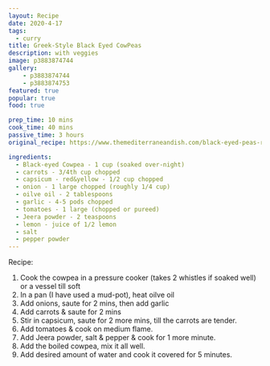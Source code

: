 ```yaml
---
layout: Recipe
date: 2020-4-17
tags:
  - curry
title: Greek-Style Black Eyed CowPeas
description: with veggies
image: p3883874744
gallery:
    - p3883874744
    - p3883874753
featured: true
popular: true
food: true

prep_time: 10 mins
cook_time: 40 mins
passive_time: 3 hours
original_recipe: https://www.themediterraneandish.com/black-eyed-peas-recipe-greek/

ingredients:
  - Black-eyed Cowpea - 1 cup (soaked over-night)
  - carrots - 3/4th cup chopped
  - capsicum - red&yellow - 1/2 cup chopped
  - onion - 1 large chopped (roughly 1/4 cup)
  - oilve oil - 2 tablespoons
  - garlic - 4-5 pods chopped
  - tomatoes - 1 large (chopped or pureed)
  - Jeera powder - 2 teaspoons
  - lemon - juice of 1/2 lemon
  - salt
  - pepper powder
---
```


Recipe:
1. Cook the cowpea in a pressure cooker (takes 2 whistles if soaked well) or a vessel till soft 
2. In a pan (I have used a mud-pot), heat oilve oil
3. Add onions, saute for 2 mins, then add garlic
4. Add carrots & saute for 2 mins
5. Stir in capsicum, saute for 2 more mins, till the carrots are tender.
6. Add tomatoes & cook on medium flame.
7. Add Jeera powder, salt & pepper & cook for 1 more minute.
8. Add the boiled cowpea, mix it all well.
9. Add desired amount of water and cook it covered for 5 minutes.


